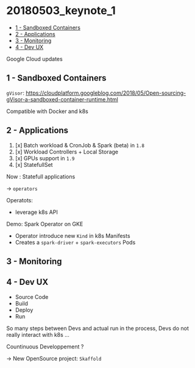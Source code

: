 # 20180503_keynote_1

<!-- MarkdownTOC -->

- [1 - Sandboxed Containers](#1---sandboxed-containers)
- [2 - Applications](#2---applications)
- [3 - Monitoring](#3---monitoring)
- [4 - Dev UX](#4---dev-ux)

<!-- /MarkdownTOC -->


Google Cloud updates



## 1 - Sandboxed Containers

`gVisor`: https://cloudplatform.googleblog.com/2018/05/Open-sourcing-gVisor-a-sandboxed-container-runtime.html

Compatible with Docker and k8s



## 2 - Applications

1. [x] Batch workload & CronJob & Spark (beta) in `1.8`
2. [x] Workload Controllers + Local Storage
3. [x] GPUs support in `1.9`
4. [x] StatefullSet

Now : Statefull applications

-> `operators`

Operatots:
* leverage k8s API


Demo: Spark Operator on GKE
* Operator introduce new `Kind` in k8s Manifests
* Creates a `spark-driver` + `spark-executors` Pods



## 3 - Monitoring

## 4 - Dev UX

* Source Code
* Build
* Deploy
* Run

So many steps between Devs and actual run in the process, Devs do not really interact with k8s ...

Countinuous Developpement ?

-> New OpenSource project: `Skaffold`

